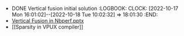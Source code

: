 - DONE Vertical fusion initial solution
  :LOGBOOK:
  CLOCK: [2022-10-17 Mon 16:01:02]--[2022-10-18 Tue 10:02:32] =>  18:01:30
  :END:
- [Vertical Fusion in Nbperf.pptx](https://intel-my.sharepoint.com/:p:/p/xu_qian/Ec-_81X9s95Cv7k4sLa-myEBL6mIzSizRYlfJmdC-qIx6Q?e=QdpGgX)
- [[Sparsity in VPUX compiler]]